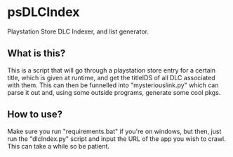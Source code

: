# psDLCIndex
Playstation Store DLC Indexer, and list generator.

## What is this?
 
This is a script that will go through a playstation store entry for a certain title, which is given at runtime, and get the 
titleIDS of all DLC associated with them. This can then be funnelled into "mysteriouslink.py" which can parse it out and, using some outside programs, generate some cool pkgs. 

## How to use?

Make sure you run "requirements.bat" if you're on windows, but then, just run the "dlcIndex.py" script and input the URL of the 
app you wish to crawl. This can take a while so be patient. 
